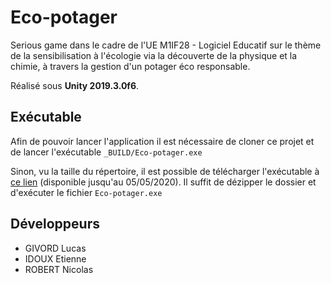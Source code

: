 # Eco-potager

Serious game dans le cadre de l'UE M1IF28 - Logiciel Educatif sur le thème de la sensibilisation à l'écologie via la découverte de la physique et la chimie, à travers la gestion d'un potager éco responsable.

Réalisé sous **Unity 2019.3.0f6**.



## Exécutable

Afin de pouvoir lancer l'application il est nécessaire de cloner ce projet et de lancer l'exécutable ``_BUILD/Eco-potager.exe ``

Sinon, vu la taille du répertoire, il est possible de télécharger l'exécutable à [ce lien](https://filesender.renater.fr/?s=download&token=1476e903-7baf-4133-b121-d7b420330fe0) (disponible jusqu'au 05/05/2020).
Il suffit de dézipper le dossier et d'exécuter le fichier ``Eco-potager.exe ``



## Développeurs

* GIVORD Lucas
* IDOUX Etienne
* ROBERT Nicolas

